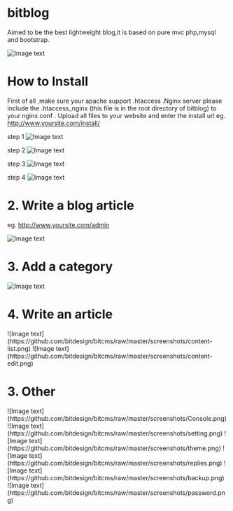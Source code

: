 bitblog
======
Aimed to be the best lightweight blog,it is based on pure mvc php,mysql and bootstrap.

![Image text](https://github.com/bitdesign/bitcms/raw/master/screenshots/BITBLOG1.png)

<h1>How to Install</h1> 

First of all ,make sure your apache support .htaccess .Nginx server please include the .htaccess_nginx (this file is in the root directory of bitblog) to your nginx.conf .
Upload all files to your website and enter the install url
	eg.
	http://www.yoursite.com/install/
	
step 1
![Image text](https://github.com/bitdesign/bitcms/raw/master/screenshots/Install1.png)

step 2
![Image text](https://github.com/bitdesign/bitcms/raw/master/screenshots/Install2.png)

step 3
![Image text](https://github.com/bitdesign/bitcms/raw/master/screenshots/Install3.png)

step 4
![Image text](https://github.com/bitdesign/bitcms/raw/master/screenshots/Install4.png)

<h1>2. Write a blog article</h1>

eg.
http://www.yoursite.com/admin

![Image text](https://github.com/bitdesign/bitcms/raw/master/screenshots/login.png)
<h1>3. Add a category</h1>
	
![Image text](https://github.com/bitdesign/bitcms/raw/master/screenshots/category-edit.png)
	
<h1>4. Write an article</h1>
![Image text](https://github.com/bitdesign/bitcms/raw/master/screenshots/content-list.png)
![Image text](https://github.com/bitdesign/bitcms/raw/master/screenshots/content-edit.png)

<h1>3. Other</h1>
![Image text](https://github.com/bitdesign/bitcms/raw/master/screenshots/Console.png)
![Image text](https://github.com/bitdesign/bitcms/raw/master/screenshots/setting.png)
![Image text](https://github.com/bitdesign/bitcms/raw/master/screenshots/theme.png)
![Image text](https://github.com/bitdesign/bitcms/raw/master/screenshots/replies.png)
![Image text](https://github.com/bitdesign/bitcms/raw/master/screenshots/backup.png)
![Image text](https://github.com/bitdesign/bitcms/raw/master/screenshots/password.png)